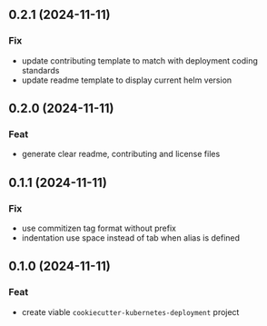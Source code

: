 ## 0.2.1 (2024-11-11)

### Fix

- update contributing template to match with deployment coding standards
- update readme template to display current helm version

## 0.2.0 (2024-11-11)

### Feat

- generate clear readme, contributing and license files

## 0.1.1 (2024-11-11)

### Fix

- use commitizen tag format without prefix
- indentation use space instead of tab when alias is defined

## 0.1.0 (2024-11-11)

### Feat

- create viable `cookiecutter-kubernetes-deployment` project

